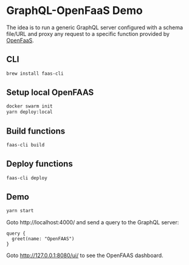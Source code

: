 # GraphQL-OpenFaaS Demo

The idea is to run a generic GraphQL server configured with a schema file/URL and proxy any request to a specific function provided by [OpenFaaS][1].

## CLI

```bash
brew install faas-cli
```

## Setup local OpenFAAS

```bash
docker swarm init
yarn deploy:local
```

## Build functions

```bash
faas-cli build
```

## Deploy functions

```bash
faas-cli deploy
```

## Demo

```bash
yarn start
```

Goto http://localhost:4000/ and send a query to the GraphQL server:
```gql
query {
  greet(name: "OpenFAAS")
}
```

Goto http://127.0.0.1:8080/ui/ to see the OpenFAAS dashboard.



[1]: https://www.openfaas.com/
